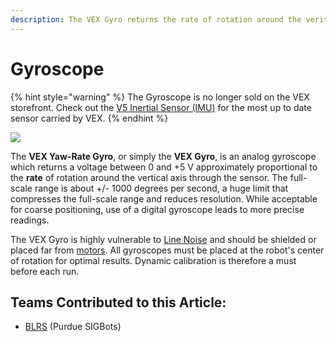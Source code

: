 ```yaml
---
description: The VEX Gyro returns the rate of rotation around the veritcal axis.
---
```


# Gyroscope

{% hint style="warning" %}
The Gyroscope is no longer sold on the VEX storefront. Check out the [V5 Inertial Sensor \(IMU\)](imu.md) for the most up to date sensor carried by VEX.
{% endhint %}

![](https://phabricator.purduesigbots.com/file/data/p7jm7bskc4bq23bdhvxn/PHID-FILE-w3fvfl5l6ijotesvazfz/vex_gyro.jpg)

The **VEX Yaw-Rate Gyro**, or simply the **VEX Gyro**, is an analog gyroscope which returns a voltage between 0 and +5 V approximately proportional to the **rate** of rotation around the vertical axis through the sensor. The full-scale range is about +/- 1000 degrees per second, a huge limit that compresses the full-scale range and reduces resolution. While acceptable for coarse positioning, use of a digital gyroscope leads to more precise readings.

The VEX Gyro is highly vulnerable to [Line Noise](../../electronics/general/line-noise.md) and should be shielded or placed far from [motors](../vex-electronics/motors.md). All gyroscopes must be placed at the robot's center of rotation for optimal results. Dynamic calibration is therefore a must before each run.

## Teams Contributed to this Article:

* [BLRS](https://purduesigbots.com/) \(Purdue SIGBots\)

